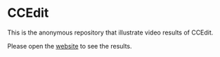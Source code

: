 # CCEdit

This is the anonymous repository that illustrate video results of CCEdit.

Please open the [website](https://anonymousccedit.github.io/anonymousccedit2.github.io/) to see the results.
